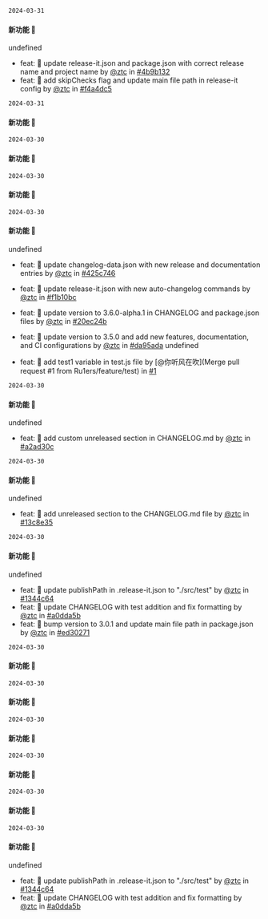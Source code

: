 
`2024-03-31`

#### 新功能 🎉

undefined

- feat: 🚀 update release-it.json and package.json with correct release name and project name by [@ztc](1608864756@qq.com) in [#4b9b132](https://github.com/Ru1ers/release-it-test/commit/4b9b1325ad4883db390299759628043a41bcc7b5)
- feat: 🚀 add skipChecks flag and update main file path in release-it config by [@ztc](1608864756@qq.com) in [#f4a4dc5](https://github.com/Ru1ers/release-it-test/commit/f4a4dc5089088436cf326a15170542db081ba43f)


`2024-03-31`

#### 新功能 🎉



`2024-03-30`

#### 新功能 🎉



`2024-03-30`

#### 新功能 🎉



`2024-03-30`

#### 新功能 🎉

undefined

- feat: 🚀 update changelog-data.json with new release and documentation entries by [@ztc](1608864756@qq.com) in [#425c746](https://github.com/Ru1ers/release-it-test/commit/425c746b7f9dae46c0a861dd1d6fb95c2753b1e4)
- feat: 🚀 update release-it.json with new auto-changelog commands by [@ztc](1608864756@qq.com) in [#f1b10bc](https://github.com/Ru1ers/release-it-test/commit/f1b10bcb41fc4480e2649ac7352f4f95c6ce6918)
- feat: 🚀 update version to 3.6.0-alpha.1 in CHANGELOG and package.json files by [@ztc](1608864756@qq.com) in [#20ec24b](https://github.com/Ru1ers/release-it-test/commit/20ec24bb8fb0089da54922bd09affed150f1bf06)
- feat: 🚀 update version to 3.5.0 and add new features, documentation, and CI configurations by [@ztc](1608864756@qq.com) in [#da95ada](https://github.com/Ru1ers/release-it-test/commit/da95ada6f551871fd9db0bbcab80fd462979f97e)
undefined

- feat: 🚀 add test1 variable in test.js file by [@你听风在吹](Merge pull request #1 from Ru1ers/feature/test) in [#1](https://github.com/Ru1ers/release-it-test/pull/1)


`2024-03-30`

#### 新功能 🎉

undefined

- feat: 🚀 add custom unreleased section in CHANGELOG.md by [@ztc](1608864756@qq.com) in [#a2ad30c](https://github.com/Ru1ers/release-it-test/commit/a2ad30cfc06bddca328da49505105e6066cd5e1a)


`2024-03-30`

#### 新功能 🎉

undefined

- feat: 🚀 add unreleased section to the CHANGELOG.md file by [@ztc](1608864756@qq.com) in [#13c8e35](https://github.com/Ru1ers/release-it-test/commit/13c8e352dba846ad39cf9902e721bb04fcf826c7)


`2024-03-30`

#### 新功能 🎉

undefined

- feat: 🚀 update publishPath in .release-it.json to "./src/test" by [@ztc](1608864756@qq.com) in [#1344c64](https://github.com/Ru1ers/release-it-test/commit/1344c642bb2b71c3a866a9b448c49c4ec65e9a26)
- feat: 🚀 update CHANGELOG with test addition and fix formatting by [@ztc](1608864756@qq.com) in [#a0dda5b](https://github.com/Ru1ers/release-it-test/commit/a0dda5b667918227402c692c1343861139715dd8)
- feat: 🚀 bump version to 3.0.1 and update main file path in package.json by [@ztc](1608864756@qq.com) in [#ed30271](https://github.com/Ru1ers/release-it-test/commit/ed30271579f03aae791b7cb57a3f5377b482c656)


`2024-03-30`

#### 新功能 🎉



`2024-03-30`

#### 新功能 🎉



`2024-03-30`

#### 新功能 🎉



`2024-03-30`

#### 新功能 🎉



`2024-03-30`

#### 新功能 🎉



`2024-03-30`

#### 新功能 🎉

undefined

- feat: 🚀 update publishPath in .release-it.json to "./src/test" by [@ztc](1608864756@qq.com) in [#1344c64](https://github.com/Ru1ers/release-it-test/commit/1344c642bb2b71c3a866a9b448c49c4ec65e9a26)
- feat: 🚀 update CHANGELOG with test addition and fix formatting by [@ztc](1608864756@qq.com) in [#a0dda5b](https://github.com/Ru1ers/release-it-test/commit/a0dda5b667918227402c692c1343861139715dd8)

